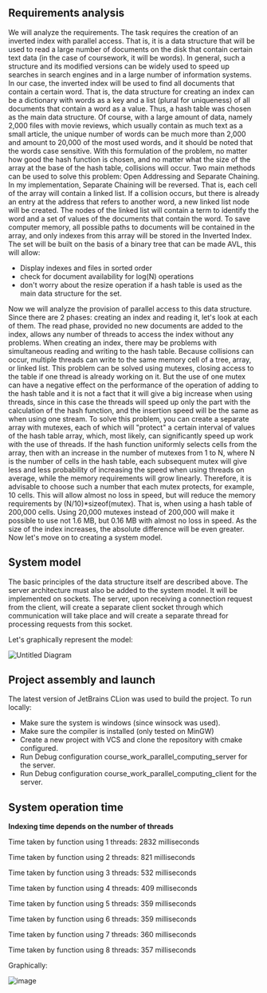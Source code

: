 
## Requirements analysis

We will analyze the requirements. The task requires the creation of an inverted index with parallel access. That is, it is a data structure that will be used to read a large number of documents on the disk that contain certain text data (in the case of coursework, it will be words). In general, such a structure and its modified versions can be widely used to speed up searches in search engines and in a large number of information systems. In our case, the inverted index will be used to find all documents that contain a certain word. That is, the data structure for creating an index can be a dictionary with words as a key and a list (plural for uniqueness) of all documents that contain a word as a value. Thus, a hash table was chosen as the main data structure. Of course, with a large amount of data, namely 2,000 files with movie reviews, which usually contain as much text as a small article, the unique number of words can be much more than 2,000 and amount to 20,000 of the most used words, and it should be noted that the words case sensitive. With this formulation of the problem, no matter how good the hash function is chosen, and no matter what the size of the array at the base of the hash table, collisions will occur. Two main methods can be used to solve this problem: Open Addressing and Separate Chaining. In my implementation, Separate Chaining will be reversed. That is, each cell of the array will contain a linked list. If a collision occurs, but there is already an entry at the address that refers to another word, a new linked list node will be created. The nodes of the linked list will contain a term to identify the word and a set of values of the documents that contain the word. To save computer memory, all possible paths to documents will be contained in the array, and only indexes from this array will be stored in the Inverted Index. The set will be built on the basis of a binary tree that can be made AVL, this will allow:

- Display indexes and files in sorted order
- check for document availability for log(N) operations
- don't worry about the resize operation if a hash table is used as the main data structure for the set.

Now we will analyze the provision of parallel access to this data structure. Since there are 2 phases: creating an index and reading it, let's look at each of them. The read phase, provided no new documents are added to the index, allows any number of threads to access the index without any problems. When creating an index, there may be problems with simultaneous reading and writing to the hash table. Because collisions can occur, multiple threads can write to the same memory cell of a tree, array, or linked list. This problem can be solved using mutexes, closing access to the table if one thread is already working on it. But the use of one mutex can have a negative effect on the performance of the operation of adding to the hash table and it is not a fact that it will give a big increase when using threads, since in this case the threads will speed up only the part with the calculation of the hash function, and the insertion speed will be the same as when using one stream. To solve this problem, you can create a separate array with mutexes, each of which will "protect" a certain interval of values of the hash table array, which, most likely, can significantly speed up work with the use of threads. If the hash function uniformly selects cells from the array, then with an increase in the number of mutexes from 1 to N, where N is the number of cells in the hash table, each subsequent mutex will give less and less probability of increasing the speed when using threads on average, while the memory requirements will grow linearly. Therefore, it is advisable to choose such a number that each mutex protects, for example, 10 cells. This will allow almost no loss in speed, but will reduce the memory requirements by (N/10)\*sizeof(mutex). That is, when using a hash table of 200,000 cells. Using 20,000 mutexes instead of 200,000 will make it possible to use not 1.6 MB, but 0.16 MB with almost no loss in speed. As the size of the index increases, the absolute difference will be even greater. Now let's move on to creating a system model.

## System model

The basic principles of the data structure itself are described above. The server architecture must also be added to the system model. It will be implemented on sockets. The server, upon receiving a connection request from the client, will create a separate client socket through which communication will take place and will create a separate thread for processing requests from this socket.

Let's graphically represent the model:

![Untitled Diagram](https://user-images.githubusercontent.com/43760986/195766809-5c1f81b8-e5c7-4bb6-8308-b16f43e69521.png)


## Project assembly and launch

The latest version of JetBrains CLion was used to build the project. To run locally:

- Make sure the system is windows (since winsock was used).
- Make sure the compiler is installed (only tested on MinGW)
- Create a new project with VCS and clone the repository with cmake configured.
- Run Debug configuration course\_work\_parallel\_computing\_server for the server.
- Run Debug configuration course\_work\_parallel\_computing\_client for the server.


## System operation time

**Indexing time depends on the number of threads**

Time taken by function using 1 threads: 2832 milliseconds

Time taken by function using 2 threads: 821 milliseconds

Time taken by function using 3 threads: 532 milliseconds

Time taken by function using 4 threads: 409 milliseconds

Time taken by function using 5 threads: 359 milliseconds

Time taken by function using 6 threads: 359 milliseconds

Time taken by function using 7 threads: 360 milliseconds

Time taken by function using 8 threads: 357 milliseconds

Graphically:

![image](https://user-images.githubusercontent.com/43760986/195766904-b5571983-666e-4b0c-8454-ba2b63d71dfb.png)


